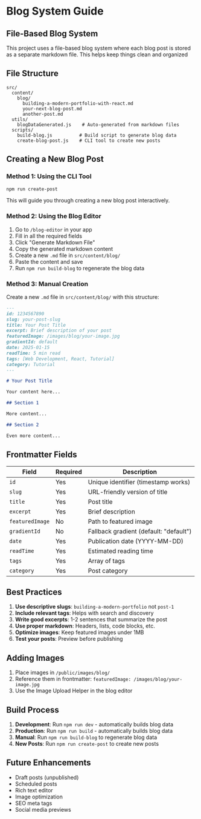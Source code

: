 # Blog System Guide

## File-Based Blog System

This project uses a file-based blog system where each blog post is stored as a separate markdown file. This helps keep things clean and organized

## File Structure

```
src/
  content/
    blog/
      building-a-modern-portfolio-with-react.md
      your-next-blog-post.md
      another-post.md
  utils/
    blogDataGenerated.js    # Auto-generated from markdown files
  scripts/
    build-blog.js          # Build script to generate blog data
    create-blog-post.js    # CLI tool to create new posts
```

## Creating a New Blog Post

### Method 1: Using the CLI Tool

```bash
npm run create-post
```
This will guide you through creating a new blog post interactively.

### Method 2: Using the Blog Editor
1. Go to `/blog-editor` in your app
2. Fill in all the required fields
3. Click "Generate Markdown File"
4. Copy the generated markdown content
5. Create a new `.md` file in `src/content/blog/`
6. Paste the content and save
7. Run `npm run build-blog` to regenerate the blog data

### Method 3: Manual Creation
Create a new `.md` file in `src/content/blog/` with this structure:

```markdown
---
id: 1234567890
slug: your-post-slug
title: Your Post Title
excerpt: Brief description of your post
featuredImage: /images/blog/your-image.jpg
gradientId: default
date: 2025-01-15
readTime: 5 min read
tags: [Web Development, React, Tutorial]
category: Tutorial
---

# Your Post Title

Your content here...

## Section 1

More content...

## Section 2

Even more content...
```

## Frontmatter Fields

| Field | Required | Description |
|-------|----------|-------------|
| `id` | Yes | Unique identifier (timestamp works) |
| `slug` | Yes | URL-friendly version of title |
| `title` | Yes | Post title |
| `excerpt` | Yes | Brief description |
| `featuredImage` | No | Path to featured image |
| `gradientId` | No | Fallback gradient (default: "default") |
| `date` | Yes | Publication date (YYYY-MM-DD) |
| `readTime` | Yes | Estimated reading time |
| `tags` | Yes | Array of tags |
| `category` | Yes | Post category |


## Best Practices

1. **Use descriptive slugs**: `building-a-modern-portfolio` not `post-1`
2. **Include relevant tags**: Helps with search and discovery
3. **Write good excerpts**: 1-2 sentences that summarize the post
4. **Use proper markdown**: Headers, lists, code blocks, etc.
5. **Optimize images**: Keep featured images under 1MB
6. **Test your posts**: Preview before publishing

## Adding Images

1. Place images in `/public/images/blog/`
2. Reference them in frontmatter: `featuredImage: /images/blog/your-image.jpg`
3. Use the Image Upload Helper in the blog editor

## Build Process

1. **Development**: Run `npm run dev` - automatically builds blog data
2. **Production**: Run `npm run build` - automatically builds blog data
3. **Manual**: Run `npm run build-blog` to regenerate blog data
4. **New Posts**: Run `npm run create-post` to create new posts

## Future Enhancements

- Draft posts (unpublished)
- Scheduled posts
- Rich text editor
- Image optimization
- SEO meta tags
- Social media previews
